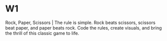 # W1
Rock, Paper, Scissors | The rule is simple. Rock beats scissors, scissors beat paper, and paper beats rock.  Code the rules, create visuals, and bring the thrill of this classic game to life.
